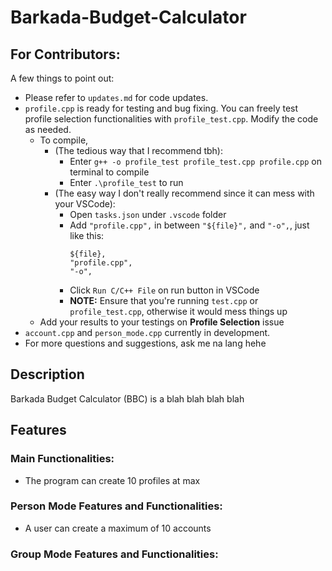 # Barkada-Budget-Calculator

## For Contributors:
A few things to point out:  
- Please refer to `updates.md` for code updates.  
- `profile.cpp` is ready for testing and bug fixing. You can freely test profile selection functionalities with `profile_test.cpp`. Modify the code as needed.  
  - To compile,
    - (The tedious way that I recommend tbh):
      - Enter `g++ -o profile_test profile_test.cpp profile.cpp` on terminal to compile
      - Enter `.\profile_test` to run
    - (The easy way I don't really recommend since it can mess with your VSCode):
      - Open `tasks.json` under `.vscode` folder
      - Add `"profile.cpp",` in between `"${file}",` and `"-o",`, just like this:
        ```
        ${file},
        "profile.cpp",
        "-o",
        ```
      - Click `Run C/C++ File` on run button in VSCode
      - **NOTE:** Ensure that you're running `test.cpp` or `profile_test.cpp`, otherwise it would mess things up
  - Add your results to your testings on **Profile Selection** issue
- `account.cpp` and `person_mode.cpp` currently in development.
- For more questions and suggestions, ask me na lang hehe


## Description
Barkada Budget Calculator (BBC) is a blah blah blah blah

## Features
### Main Functionalities:
- The program can create 10 profiles at max

### Person Mode Features and Functionalities:
- A user can create a maximum of 10 accounts

### Group Mode Features and Functionalities:

